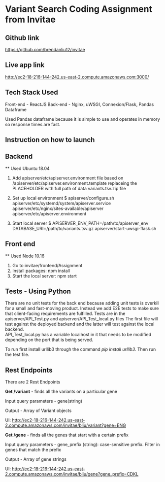 # Variant Search Coding Assignment from Invitae

## Github link
https://github.com/brendanliu12/invitae

## Live app link
http://ec2-18-216-144-242.us-east-2.compute.amazonaws.com:3000/


## Tech Stack Used
Front-end - ReactJS
Back-end - Nginx, uWSGI, Connexion/Flask, Pandas Dataframe

Used Pandas dataframe because it is simple to use and operates in memory so response times are fast.

## Instruction on how to launch
## Backend
** Used Ubuntu 18.04
1. Add apiserver/etc/apiserver.environment file based on /apiserver/etc/apiserver.environment.template
replaceing the PLACEHOLDER with full path of data variants.tsv.zip file

2. Set up local environment
$ apiserver/configure.sh apiserver/etc/systemd/system/apiserver.service apiserver/etc/nginx/sites-available/apiserver apiserver/etc/apiserver.environment

3. Start local server
$ APISERVER_ENV_PATH=/path/to/apiserver_env DATABASE_URI=/path/to/variants.tsv.gz apiserver/start-uwsgi-flask.sh

## Front end
** Used Node 10.16
1. Go to invitae/frontend/Assignment
2. Install packages: npm install
3. Start the local server: npm start

## Tests - Using Python
There are no unit tests for the back end because adding unit tests is overkill for a small and fast-moving product.
Instead we add E2E tests to make sure that client-facing requirements are fulfilled.
Tests are in the apiserver/API_Test.py and apiserver/API_Test_local.py files
The first file will test against the deployed backend and the latter will test against the local backend.  
API_Test_local.py has a variable localhost in it that needs to be modified depending on the port that is being served.

To run first install urllib3 through the command
*pip install urllib3*.  Then run the test file.

## Rest Endpoints
There are 2 Rest Endpoints

**Get /variant** - finds all the variants on a particular gene

Input query parameters - gene(string)

Output - Array of Variant objects

UI: http://ec2-18-216-144-242.us-east-2.compute.amazonaws.com/invitae/bliu/variant?gene=ENG

**Get /gene** - finds all the genes that start with a certain prefix

Input query parameters - gene_prefix (string): case-sensitive prefix. Filter in genes that match the prefix

Output - Array of gene strings

UI: http://ec2-18-216-144-242.us-east-2.compute.amazonaws.com/invitae/bliu/gene?gene_prefix=CDKL

